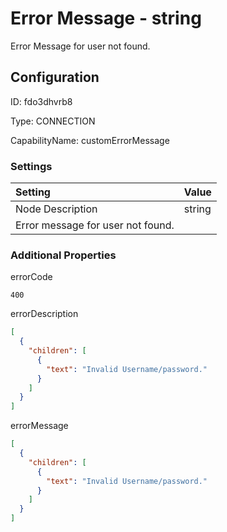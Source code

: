 # Error Message - string 
Error Message for user not found.
## Configuration
ID:  fdo3dhvrb8

Type: CONNECTION 

CapabilityName: customErrorMessage

### Settings
| Setting | Value  |
| :------------------------ | ---------------------------------------- |
| Node Description | string 
Error message for user not found. | 





### Additional Properties
errorCode
```string 
400
```


errorDescription
```json 
[
  {
    "children": [
      {
        "text": "Invalid Username/password."
      }
    ]
  }
]
```


errorMessage
```json 
[
  {
    "children": [
      {
        "text": "Invalid Username/password."
      }
    ]
  }
]
```




